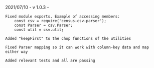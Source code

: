 

2021/07/10 - v 1.0.3 - 

    Fixed module exports. Example of accessing members:
        const csv = require('census-csv-parser');
        const Parser = csv.Parser;
        const util = csv.util;
    
    Added "keepFirst" to the chop functions of the utilities

    Fixed Parser mapping so it can work with column-key data and map either way

    Added relevant tests and all are passing

    